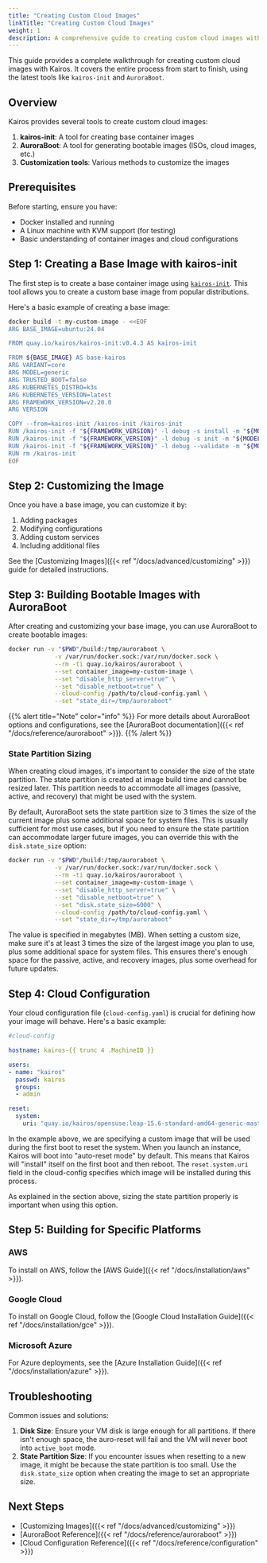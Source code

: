 ```yaml
---
title: "Creating Custom Cloud Images"
linkTitle: "Creating Custom Cloud Images"
weight: 1
description: A comprehensive guide to creating custom cloud images with Kairos using the latest tools
---
```


This guide provides a complete walkthrough for creating custom cloud images with Kairos. It covers the entire process from start to finish, using the latest tools like `kairos-init` and `AuroraBoot`.

## Overview

Kairos provides several tools to create custom cloud images:

1. **kairos-init**: A tool for creating base container images
2. **AuroraBoot**: A tool for generating bootable images (ISOs, cloud images, etc.)
3. **Customization tools**: Various methods to customize the images

## Prerequisites

Before starting, ensure you have:

- Docker installed and running
- A Linux machine with KVM support (for testing)
- Basic understanding of container images and cloud configurations

## Step 1: Creating a Base Image with kairos-init

The first step is to create a base container image using [`kairos-init`](https://github.com/kairos-io/kairos-init). This tool allows you to create a custom base image from popular distributions.

Here's a basic example of creating a base image:

```bash
docker build -t my-custom-image - <<EOF
ARG BASE_IMAGE=ubuntu:24.04

FROM quay.io/kairos/kairos-init:v0.4.3 AS kairos-init

FROM ${BASE_IMAGE} AS base-kairos
ARG VARIANT=core
ARG MODEL=generic
ARG TRUSTED_BOOT=false
ARG KUBERNETES_DISTRO=k3s
ARG KUBERNETES_VERSION=latest
ARG FRAMEWORK_VERSION=v2.20.0
ARG VERSION

COPY --from=kairos-init /kairos-init /kairos-init
RUN /kairos-init -f "${FRAMEWORK_VERSION}" -l debug -s install -m "${MODEL}" -v "${VARIANT}" -t "${TRUSTED_BOOT}" -k "${KUBERNETES_DISTRO}" --k8sversion "${KUBERNETES_VERSION}" --version "${VERSION}"
RUN /kairos-init -f "${FRAMEWORK_VERSION}" -l debug -s init -m "${MODEL}" -v "${VARIANT}" -t "${TRUSTED_BOOT}" -k "${KUBERNETES_DISTRO}" --k8sversion "${KUBERNETES_VERSION}" --version "${VERSION}"
RUN /kairos-init -f "${FRAMEWORK_VERSION}" -l debug --validate -m "${MODEL}" -v "${VARIANT}" -t "${TRUSTED_BOOT}" -k "${KUBERNETES_DISTRO}" --k8sversion "${KUBERNETES_VERSION}" --version "${VERSION}"
RUN rm /kairos-init
EOF
```

## Step 2: Customizing the Image

Once you have a base image, you can customize it by:

1. Adding packages
2. Modifying configurations
3. Adding custom services
4. Including additional files

See the [Customizing Images]({{< ref "/docs/advanced/customizing" >}}) guide for detailed instructions.

## Step 3: Building Bootable Images with AuroraBoot

After creating and customizing your base image, you can use AuroraBoot to create bootable images:

```bash
docker run -v "$PWD"/build:/tmp/auroraboot \
             -v /var/run/docker.sock:/var/run/docker.sock \
             --rm -ti quay.io/kairos/auroraboot \
             --set container_image=my-custom-image \
             --set "disable_http_server=true" \
             --set "disable_netboot=true" \
             --cloud-config /path/to/cloud-config.yaml \
             --set "state_dir=/tmp/auroraboot"
```

{{% alert title="Note" color="info" %}}
For more details about AuroraBoot options and configurations, see the [AuroraBoot documentation]({{< ref "/docs/reference/auroraboot" >}}).
{{% /alert %}}

### State Partition Sizing

When creating cloud images, it's important to consider the size of the state partition. The state partition is created at image build time and cannot be resized later. This partition needs to accommodate all images (passive, active, and recovery) that might be used with the system.

By default, AuroraBoot sets the state partition size to 3 times the size of the current image plus some additional space for system files. This is usually sufficient for most use cases, but if you need to ensure the state partition can accommodate larger future images, you can override this with the `disk.state_size` option:

```bash
docker run -v "$PWD"/build:/tmp/auroraboot \
             -v /var/run/docker.sock:/var/run/docker.sock \
             --rm -ti quay.io/kairos/auroraboot \
             --set container_image=my-custom-image \
             --set "disable_http_server=true" \
             --set "disable_netboot=true" \
             --set "disk.state_size=6000" \
             --cloud-config /path/to/cloud-config.yaml \
             --set "state_dir=/tmp/auroraboot"
```

The value is specified in megabytes (MB). When setting a custom size, make sure it's at least 3 times the size of the largest image you plan to use, plus some additional space for system files. This ensures there's enough space for the passive, active, and recovery images, plus some overhead for future updates.

## Step 4: Cloud Configuration

Your cloud configuration file (`cloud-config.yaml`) is crucial for defining how your image will behave. Here's a basic example:

```yaml
#cloud-config

hostname: kairos-{{ trunc 4 .MachineID }}

users:
- name: "kairos"
  passwd: kairos
  groups:
  - admin

reset:
  system:
    uri: "quay.io/kairos/opensuse:leap-15.6-standard-amd64-generic-master-k3sv1.32.1-rc2-k3s1"
```

In the example above, we are specifying a custom image that will be used during the first boot to reset the system. When you launch an instance, Kairos will boot into "auto-reset mode" by default. This means that Kairos will "install" itself on the first boot and then reboot. The `reset.system.uri` field in the cloud-config specifies which image will be installed during this process.

As explained in the section above, sizing the state partition properly is important when using this option.

## Step 5: Building for Specific Platforms

### AWS
To install on AWS, follow the [AWS Guide]({{< ref "/docs/installation/aws" >}}).

### Google Cloud
To install on Google Cloud, follow the [Google Cloud Installation Guide]({{< ref "/docs/installation/gce" >}}).

### Microsoft Azure
For Azure deployments, see the [Azure Installation Guide]({{< ref "/docs/installation/azure" >}}).

## Troubleshooting

Common issues and solutions:

1. **Disk Size**: Ensure your VM disk is large enough for all partitions. If there isn't enough space, the auro-reset will fail and the VM will never boot into `active_boot` mode.
2. **State Partition Size**: If you encounter issues when resetting to a new image, it might be because the state partition is too small. Use the `disk.state_size` option when creating the image to set an appropriate size.

## Next Steps

- [Customizing Images]({{< ref "/docs/advanced/customizing" >}})
- [AuroraBoot Reference]({{< ref "/docs/reference/auroraboot" >}})
- [Cloud Configuration Reference]({{< ref "/docs/reference/configuration" >}}) 